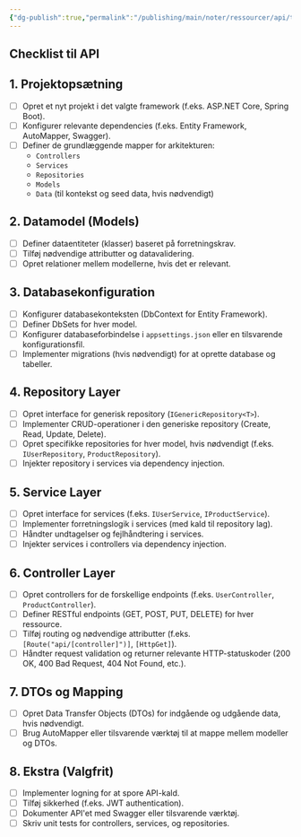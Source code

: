```yaml
---
{"dg-publish":true,"permalink":"/publishing/main/noter/ressourcer/api/tutorial/api-checklist/","title":"Checklist til API","tags":["ressource","API","Web Api","Tutorial"],"created":"2024-08-16T11:11:22.409+02:00"}
---
```



## Checklist til API

## 1. Projektopsætning

- [ ] Opret et nyt projekt i det valgte framework (f.eks. ASP.NET Core, Spring Boot).
- [ ] Konfigurer relevante dependencies (f.eks. Entity Framework, AutoMapper, Swagger).
- [ ] Definer de grundlæggende mapper for arkitekturen:
  - `Controllers`
  - `Services`
  - `Repositories`
  - `Models`
  - `Data` (til kontekst og seed data, hvis nødvendigt)

## 2. Datamodel (Models)

- [ ] Definer dataentiteter (klasser) baseret på forretningskrav.
- [ ] Tilføj nødvendige attributter og datavalidering.
- [ ] Opret relationer mellem modellerne, hvis det er relevant.

## 3. Databasekonfiguration

- [ ] Konfigurer databasekonteksten (DbContext for Entity Framework).
- [ ] Definer DbSets for hver model.
- [ ] Konfigurer databaseforbindelse i `appsettings.json` eller en tilsvarende konfigurationsfil.
- [ ] Implementer migrations (hvis nødvendigt) for at oprette database og tabeller.

## 4. Repository Layer

- [ ] Opret interface for generisk repository (`IGenericRepository<T>`).
- [ ] Implementer CRUD-operationer i den generiske repository (Create, Read,
Update, Delete).
- [ ] Opret specifikke repositories for hver model, hvis nødvendigt
(f.eks. `IUserRepository`, `ProductRepository`).
- [ ] Injekter repository i services via dependency injection.

## 5. Service Layer

- [ ] Opret interface for services (f.eks. `IUserService`, `IProductService`).
- [ ] Implementer forretningslogik i services (med kald til repository lag).
- [ ] Håndter undtagelser og fejlhåndtering i services.
- [ ] Injekter services i controllers via dependency injection.

## 6. Controller Layer

- [ ] Opret controllers for de forskellige endpoints (f.eks. `UserController`, `ProductController`).
- [ ] Definer RESTful endpoints (GET, POST, PUT, DELETE) for hver ressource.
- [ ] Tilføj routing og nødvendige attributter
(f.eks. `[Route("api/[controller]")]`, `[HttpGet]`).
- [ ] Håndter request validation og returner relevante HTTP-statuskoder
(200 OK, 400 Bad Request, 404 Not Found, etc.).

## 7. DTOs og Mapping

- [ ] Opret Data Transfer Objects (DTOs) for indgående og udgående data, hvis nødvendigt.
- [ ] Brug AutoMapper eller tilsvarende værktøj til at mappe mellem modeller og DTOs.

## 8. Ekstra (Valgfrit)

- [ ] Implementer logning for at spore API-kald.
- [ ] Tilføj sikkerhed (f.eks. JWT authentication).
- [ ] Dokumenter API'et med Swagger eller tilsvarende værktøj.
- [ ] Skriv unit tests for controllers, services, og repositories.
